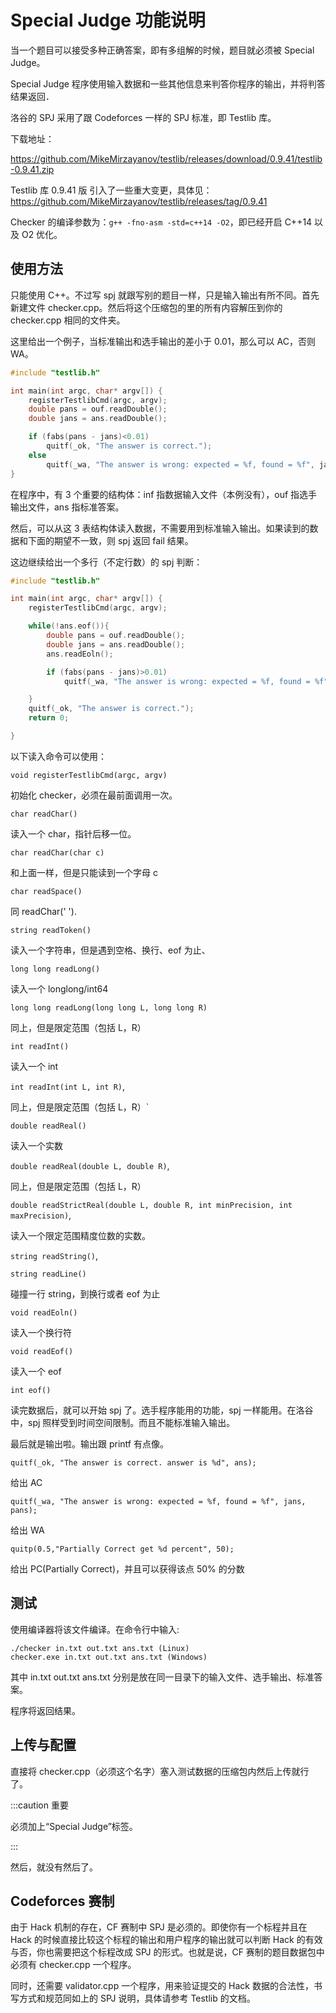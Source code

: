 # Special Judge 功能说明

当一个题目可以接受多种正确答案，即有多组解的时候，题目就必须被 Special Judge。

Special Judge 程序使用输入数据和一些其他信息来判答你程序的输出，并将判答结果返回．

洛谷的 SPJ 采用了跟 Codeforces 一样的 SPJ 标准，即 Testlib 库。

下载地址：

<https://github.com/MikeMirzayanov/testlib/releases/download/0.9.41/testlib-0.9.41.zip>

Testlib 库 0.9.41 版 引入了一些重大变更，具体见：<https://github.com/MikeMirzayanov/testlib/releases/tag/0.9.41>

Checker 的编译参数为：`g++ -fno-asm -std=c++14 -O2`，即已经开启 C++14 以及 O2 优化。

## 使用方法

只能使用 C++。不过写 spj 就跟写别的题目一样，只是输入输出有所不同。首先新建文件 checker.cpp。然后将这个压缩包的里的所有内容解压到你的 checker.cpp 相同的文件夹。

这里给出一个例子，当标准输出和选手输出的差小于 0.01，那么可以 AC，否则 WA。

```cpp
#include "testlib.h"

int main(int argc, char* argv[]) {
    registerTestlibCmd(argc, argv);
    double pans = ouf.readDouble();
    double jans = ans.readDouble();

    if (fabs(pans - jans)<0.01)
        quitf(_ok, "The answer is correct.");
    else
        quitf(_wa, "The answer is wrong: expected = %f, found = %f", jans, pans);
}

```

在程序中，有 3 个重要的结构体：inf 指数据输入文件（本例没有），ouf 指选手输出文件，ans 指标准答案。

然后，可以从这 3 表结构体读入数据，不需要用到标准输入输出。如果读到的数据和下面的期望不一致，则 spj 返回 fail 结果。

这边继续给出一个多行（不定行数）的 spj 判断：

```cpp
#include "testlib.h"

int main(int argc, char* argv[]) {
    registerTestlibCmd(argc, argv);

    while(!ans.eof()){
        double pans = ouf.readDouble();
        double jans = ans.readDouble();
        ans.readEoln();

        if (fabs(pans - jans)>0.01)
            quitf(_wa, "The answer is wrong: expected = %f, found = %f", jans, pans);

    }
    quitf(_ok, "The answer is correct.");
    return 0;

}
```

以下读入命令可以使用：

`void registerTestlibCmd(argc, argv)`

初始化 checker，必须在最前面调用一次。

`char readChar()`

读入一个 char，指针后移一位。

`char readChar(char c)`

和上面一样，但是只能读到一个字母 c

`char readSpace()`

同 readChar(' ').

`string readToken()`

读入一个字符串，但是遇到空格、换行、eof 为止、

`long long readLong()`

读入一个 longlong/int64

`long long readLong(long long L, long long R)`

同上，但是限定范围（包括 L，R）

`int readInt()`

读入一个 int

`int readInt(int L, int R)`,

同上，但是限定范围（包括 L，R）`

`double readReal()`

读入一个实数

`double readReal(double L, double R)`,

同上，但是限定范围（包括 L，R）

`double readStrictReal(double L, double R, int minPrecision, int maxPrecision)`,

读入一个限定范围精度位数的实数。

`string readString()`,

`string readLine()`

碰撞一行 string，到换行或者 eof 为止

`void readEoln()`

读入一个换行符

`void readEof()`

读入一个 eof

`int eof()`

读完数据后，就可以开始 spj 了。选手程序能用的功能，spj 一样能用。在洛谷中，spj 照样受到时间空间限制。而且不能标准输入输出。

最后就是输出啦。输出跟 printf 有点像。

`quitf(_ok, "The answer is correct. answer is %d", ans);`

给出 AC

`quitf(_wa, "The answer is wrong: expected = %f, found = %f", jans, pans);`

给出 WA

`quitp(0.5,"Partially Correct get %d percent", 50);`

给出 PC(Partially Correct)，并且可以获得该点 50% 的分数

## 测试

使用编译器将该文件编译。在命令行中输入:

```
./checker in.txt out.txt ans.txt (Linux)
checker.exe in.txt out.txt ans.txt (Windows)
```

其中 in.txt out.txt ans.txt 分别是放在同一目录下的输入文件、选手输出、标准答案。

程序将返回结果。

## 上传与配置

直接将 checker.cpp（必须这个名字）塞入测试数据的压缩包内然后上传就行了。

:::caution 重要

必须加上“Special Judge”标签。

:::

然后，就没有然后了。

## Codeforces 赛制

由于 Hack 机制的存在，CF 赛制中 SPJ 是必须的。即使你有一个标程并且在 Hack 的时候直接比较这个标程的输出和用户程序的输出就可以判断 Hack 的有效与否，你也需要把这个标程改成 SPJ 的形式。也就是说，CF 赛制的题目数据包中必须有 checker.cpp 一个程序。

同时，还需要 validator.cpp 一个程序，用来验证提交的 Hack 数据的合法性，书写方式和规范同如上的 SPJ 说明，具体请参考 Testlib 的文档。
